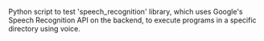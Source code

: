 Python script to test 'speech_recognition' library, which uses Google's Speech Recognition API on the backend, to execute programs in a specific directory using voice.
